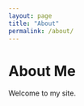 ```yaml
---
layout: page
title: "About"
permalink: /about/
---
```


<h1>About Me</h1>
<p>Welcome to my site.</p>